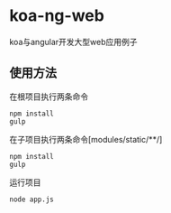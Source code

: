# koa-ng-web
koa与angular开发大型web应用例子

## 使用方法
在根项目执行两条命令
```shell
npm install
gulp
```
在子项目执行两条命令[modules/static/**/]
```
npm install
gulp
```
运行项目
```
node app.js
```
